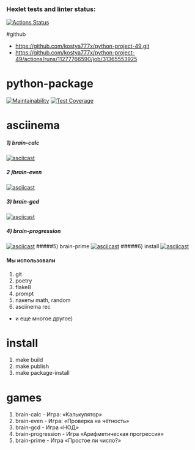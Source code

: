 ### Hexlet tests and linter status:
[![Actions Status](https://github.com/kostya777x/python-project-49/actions/workflows/hexlet-check.yml/badge.svg)](https://github.com/kostya777x/python-project-49/actions)

#github
- https://github.com/kostya777x/python-project-49.git
- https://github.com/kostya777x/python-project-49/actions/runs/11277766590/job/31365553925

# python-package
[![Maintainability](https://api.codeclimate.com/v1/badges/11995505f5580a6d82c0/maintainability)](https://codeclimate.com/github/kostya777x/python-project-49/maintainability)
[![Test Coverage](https://api.codeclimate.com/v1/badges/11995505f5580a6d82c0/test_coverage)](https://codeclimate.com/github/kostya777x/python-project-49/test_coverage)

# asciinema
##### 1) brain-calc
 [![asciicast](https://asciinema.org/a/pY5fKhasw0fApmPtSZGhBBz84.svg)](https://asciinema.org/a/pY5fKhasw0fApmPtSZGhBBz84)

##### 2 )brain-even
[![asciicast](https://asciinema.org/a/CMQfeIGrBIhNNKYjpPhG43ruk.svg)](https://asciinema.org/a/CMQfeIGrBIhNNKYjpPhG43ruk)
##### 3) brain-gcd
[![asciicast](https://asciinema.org/a/8difnY5J1cR7TuSHK4a4go2rn.svg)](https://asciinema.org/a/8difnY5J1cR7TuSHK4a4go2rn)
##### 4) brain-progression
[![asciicast](https://asciinema.org/a/n47DGYJuZOD38QBfABSDCCpiE.svg)](https://asciinema.org/a/n47DGYJuZOD38QBfABSDCCpiE)
#####5) brain-prime
[![asciicast](https://asciinema.org/a/B3YQqDswe7gE9QyimNnDgWVE9.svg)](https://asciinema.org/a/B3YQqDswe7gE9QyimNnDgWVE9)
#####6) install
[![asciicast](https://asciinema.org/a/lUyJOz8qoupg6IHsL03sFswiY.svg)](https://asciinema.org/a/lUyJOz8qoupg6IHsL03sFswiY)

#### Мы использовали
1) git
2) poetry
3) flake8
4) prompt
5) пакеты math, random
6) asciinema rec
- и еще многое другое)


# install
1) make build
2) make publish
3) make package-install

# games
1) brain-calc - Игра: «Калькулятор»
2) brain-even - Игра: «Проверка на чётность»
3) brain-gcd - Игра «НОД»
4) brain-progression - Игра «Арифметическая прогрессия»
5) brain-prime - Игра «Простое ли число?»
